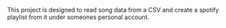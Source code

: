 This project is designed to read song data from a CSV and create a spotify playlist from it under someones personal account. 